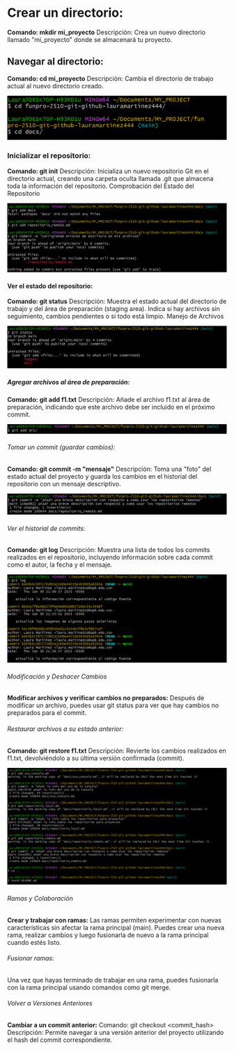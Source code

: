 # Crear un directorio:
**Comando: mkdir mi_proyecto**
Descripción: Crea un nuevo directorio llamado "mi_proyecto" donde se almacenará tu proyecto.

## Navegar al directorio:
**Comando: cd mi_proyecto**
Descripción: Cambia el directorio de trabajo actual al nuevo directorio creado.

![alt text](<../images/cd proyct.PNG>)

### Inicializar el repositorio:
**Comando: git init**
Descripción: Inicializa un nuevo repositorio Git en el directorio actual, creando una carpeta oculta llamada .git que almacena toda la información del repositorio.
Comprobación del Estado del Repositorio

![alt text](<../images/algunos errores.PNG>)

#### Ver el estado del repositorio:
**Comando: git status**
Descripción: Muestra el estado actual del directorio de trabajo y del área de preparación (staging area). Indica si hay archivos sin seguimiento, cambios pendientes o si todo está limpio.
Manejo de Archivos

![alt text](<../images/git status.PNG>)

##### Agregar archivos al área de preparación:
**Comando: git add f1.txt**
Descripción: Añade el archivo f1.txt al área de preparación, indicando que este archivo debe ser incluido en el próximo commit.

![alt text](<../images/git add.PNG>)

###### Tomar un commit (guardar cambios):
**Comando: git commit -m "mensaje"**
Descripción: Toma una "foto" del estado actual del proyecto y guarda los cambios en el historial del repositorio con un mensaje descriptivo.

![alt text](<../images/como poner commits.PNG>)

###### Ver el historial de commits:
**Comando: git log**
Descripción: Muestra una lista de todos los commits realizados en el repositorio, incluyendo información sobre cada commit como el autor, la fecha y el mensaje.

![alt text](<../images/git log.PNG>)

###### Modificación y Deshacer Cambios
**Modificar archivos y verificar cambios no preparados:**
Después de modificar un archivo, puedes usar git status para ver que hay cambios no preparados para el commit.

###### Restaurar archivos a su estado anterior:
**Comando: git restore f1.txt**
Descripción: Revierte los cambios realizados en f1.txt, devolviéndolo a su última versión confirmada (commit).

![alt text](../images/commits.PNG)

###### Ramas y Colaboración
**Crear y trabajar con ramas:**
Las ramas permiten experimentar con nuevas características sin afectar la rama principal (main). Puedes crear una nueva rama, realizar cambios y luego fusionarla de nuevo a la rama principal cuando estés listo.

###### Fusionar ramas:
Una vez que hayas terminado de trabajar en una rama, puedes fusionarla con la rama principal usando comandos como git merge.

###### Volver a Versiones Anteriores
**Cambiar a un commit anterior:**
Comando: git checkout <commit_hash>
Descripción: Permite navegar a una versión anterior del proyecto utilizando el hash del commit correspondiente.
